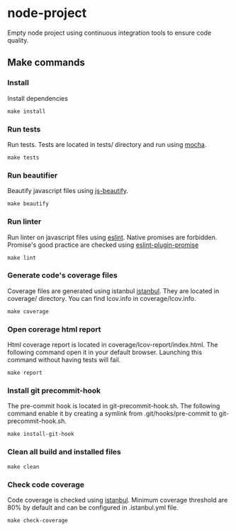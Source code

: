 # node-project
Empty node project using continuous integration tools to ensure code quality.
## Make commands
### Install
Install dependencies
```
make install
```

### Run tests
Run tests. Tests are located in tests/ directory and run using [mocha](https://github.com/mochajs/mocha).
```
make tests
```

### Run beautifier
Beautify javascript files using [js-beautify](https://github.com/beautify-web/js-beautify).
```
make beautify
```

### Run linter
Run linter on javascript files using [eslint](https://github.com/eslint/eslint).
Native promises are forbidden. Promise's good practice are checked using
[eslint-plugin-promise](https://github.com/xjamundx/eslint-plugin-promise)
```
make lint
```

### Generate code's coverage files
Coverage files are generated using istanbul [istanbul](https://github.com/gotwarlost/istanbul).
They are located in coverage/ directory. You can find lcov.info in coverage/lcov.info.
```
make coverage
```

### Open corerage html report
Html coverage report is located in coverage/lcov-report/index.html.
The following command open it in your default browser. Launching this command
without having tests will fail.
```
make report
```

### Install git precommit-hook
The pre-commit hook is located in git-precommit-hook.sh. The following command
enable it by creating a symlink from .git/hooks/pre-commit to git-precommit-hook.sh.
```
make install-git-hook
```

### Clean all build and installed files
```
make clean
```
### Check code coverage
Code coverage is checked using [istanbul](https://github.com/gotwarlost/istanbul).
Minimum coverage threshold are 80% by default and can be configured in .istanbul.yml file.
```
make check-coverage
```
